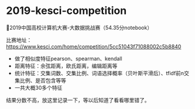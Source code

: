 # 2019-kesci-competition
:poop:2019中国高校计算机大赛-大数据挑战赛（54.35分notebook）

比赛地址：https://www.kesci.com/home/competition/5cc51043f71088002c5b8840

- 做了相似度特征pearson、spearman、kendall
- 距离特征：余弦距离，欧氏距离，编辑距离等
- 统计特征：交集词数、交集比例、词语选择概率（贝叶斯平滑后）、tfidf前n交集比例、是否包含等等
- 一共大概30多个特征

结果分数不高，放这里记录一下，等以后知道了看看哪里错了。
